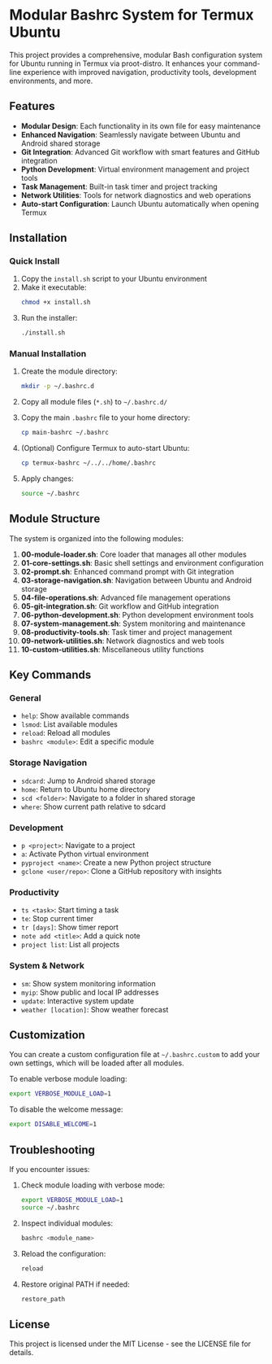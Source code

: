 # Modular Bashrc System for Termux Ubuntu

This project provides a comprehensive, modular Bash configuration system for Ubuntu running in Termux via proot-distro. It enhances your command-line experience with improved navigation, productivity tools, development environments, and more.

## Features

- **Modular Design**: Each functionality in its own file for easy maintenance
- **Enhanced Navigation**: Seamlessly navigate between Ubuntu and Android shared storage
- **Git Integration**: Advanced Git workflow with smart features and GitHub integration
- **Python Development**: Virtual environment management and project tools
- **Task Management**: Built-in task timer and project tracking
- **Network Utilities**: Tools for network diagnostics and web operations
- **Auto-start Configuration**: Launch Ubuntu automatically when opening Termux

## Installation

### Quick Install

1. Copy the `install.sh` script to your Ubuntu environment
2. Make it executable:
   ```bash
   chmod +x install.sh
   ```
3. Run the installer:
   ```bash
   ./install.sh
   ```

### Manual Installation

1. Create the module directory:
   ```bash
   mkdir -p ~/.bashrc.d
   ```

2. Copy all module files (`*.sh`) to `~/.bashrc.d/`

3. Copy the main `.bashrc` file to your home directory:
   ```bash
   cp main-bashrc ~/.bashrc
   ```

4. (Optional) Configure Termux to auto-start Ubuntu:
   ```bash
   cp termux-bashrc ~/../../home/.bashrc
   ```

5. Apply changes:
   ```bash
   source ~/.bashrc
   ```

## Module Structure

The system is organized into the following modules:

1. **00-module-loader.sh**: Core loader that manages all other modules
2. **01-core-settings.sh**: Basic shell settings and environment configuration
3. **02-prompt.sh**: Enhanced command prompt with Git integration
4. **03-storage-navigation.sh**: Navigation between Ubuntu and Android storage
5. **04-file-operations.sh**: Advanced file management operations
6. **05-git-integration.sh**: Git workflow and GitHub integration
7. **06-python-development.sh**: Python development environment tools
8. **07-system-management.sh**: System monitoring and maintenance
9. **08-productivity-tools.sh**: Task timer and project management
10. **09-network-utilities.sh**: Network diagnostics and web tools
11. **10-custom-utilities.sh**: Miscellaneous utility functions

## Key Commands

### General

- `help`: Show available commands
- `lsmod`: List available modules
- `reload`: Reload all modules
- `bashrc <module>`: Edit a specific module

### Storage Navigation

- `sdcard`: Jump to Android shared storage
- `home`: Return to Ubuntu home directory
- `scd <folder>`: Navigate to a folder in shared storage
- `where`: Show current path relative to sdcard

### Development

- `p <project>`: Navigate to a project
- `a`: Activate Python virtual environment
- `pyproject <name>`: Create a new Python project structure
- `gclone <user/repo>`: Clone a GitHub repository with insights

### Productivity

- `ts <task>`: Start timing a task
- `te`: Stop current timer
- `tr [days]`: Show timer report
- `note add <title>`: Add a quick note
- `project list`: List all projects

### System & Network

- `sm`: Show system monitoring information
- `myip`: Show public and local IP addresses
- `update`: Interactive system update
- `weather [location]`: Show weather forecast

## Customization

You can create a custom configuration file at `~/.bashrc.custom` to add your own settings, which will be loaded after all modules.

To enable verbose module loading:

```bash
export VERBOSE_MODULE_LOAD=1
```

To disable the welcome message:

```bash
export DISABLE_WELCOME=1
```

## Troubleshooting

If you encounter issues:

1. Check module loading with verbose mode:
   ```bash
   export VERBOSE_MODULE_LOAD=1
   source ~/.bashrc
   ```

2. Inspect individual modules:
   ```bash
   bashrc <module_name>
   ```

3. Reload the configuration:
   ```bash
   reload
   ```

4. Restore original PATH if needed:
   ```bash
   restore_path
   ```

## License

This project is licensed under the MIT License - see the LICENSE file for details.
